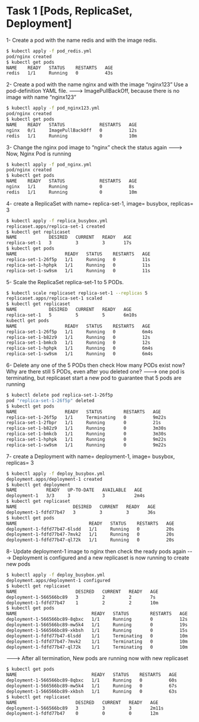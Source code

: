 # Task 1 [Pods, ReplicaSet, Deployment]
1- Create a pod with the name redis and with the image redis.
```bash
$ kubectl apply -f pod_redis.yml
pod/nginx created
$ kubectl get pods
NAME    READY   STATUS    RESTARTS   AGE
redis   1/1     Running   0          43s
```
2- Create a pod with the name nginx and with the image “nginx123” Use a pod-definition YAML file.
---> ImagePullBackOff, because there is no image with name “nginx123”
```bash
$ kubectl apply -f pod_nginx123.yml
pod/nginx created
$ kubectl get pods
NAME    READY   STATUS             RESTARTS   AGE
nginx   0/1     ImagePullBackOff   0          12s
redis   1/1     Running            0          10m
```
3- Change the nginx pod image to “nginx” check the status again
---> Now, Nginx Pod is running
```bash
$ kubectl apply -f pod_nginx.yml
pod/nginx created
$ kubectl get pods
NAME    READY   STATUS             RESTARTS   AGE
nginx   1/1     Running            0          8s
redis   1/1     Running            0          10m
```
4-  create a ReplicaSet with name= replica-set-1, image= busybox, replicas= 3
```bash
$ kubectl apply -f replica_busybox.yml
replicaset.apps/replica-set-1 created
$ kubectl get replicaset
NAME            DESIRED   CURRENT   READY   AGE
replica-set-1   3         3         3       17s
$ kubectl get pods
NAME                  READY   STATUS    RESTARTS   AGE
replica-set-1-26f5p   1/1     Running   0          11s
replica-set-1-hphpk   1/1     Running   0          11s
replica-set-1-sw9sm   1/1     Running   0          11s
```
5- Scale the ReplicaSet replica-set-1 to 5 PODs.
```bash
$ kubectl scale replicaset replica-set-1 --replicas 5
replicaset.apps/replica-set-1 scaled
$ kubectl get replicaset
NAME            DESIRED   CURRENT   READY   AGE
replica-set-1   5         5         5       6m10s
kubectl get pods
NAME                  READY   STATUS    RESTARTS   AGE
replica-set-1-26f5p   1/1     Running   0          6m4s
replica-set-1-b82z9   1/1     Running   0          12s
replica-set-1-bmkcb   1/1     Running   0          12s
replica-set-1-hphpk   1/1     Running   0          6m4s
replica-set-1-sw9sm   1/1     Running   0          6m4s
```
6- Delete any one of the 5 PODs then check How many PODs exist now? 
   Why are there still 5 PODs, even after you deleted one?
   ---> one pod is terminating, but replicaset start a new pod to guarantee that 5 pods are running
   ```bash
$ kubectl delete pod replica-set-1-26f5p
pod "replica-set-1-26f5p" deleted
$ kubectl get pods
NAME                  READY   STATUS        RESTARTS   AGE
replica-set-1-26f5p   1/1     Terminating   0          9m22s
replica-set-1-2fbpr   1/1     Running       0          21s
replica-set-1-b82z9   1/1     Running       0          3m30s
replica-set-1-bmkcb   1/1     Running       0          3m30s
replica-set-1-hphpk   1/1     Running       0          9m22s
replica-set-1-sw9sm   1/1     Running       0          9m22s
  ```
7- create a Deployment with name= deployment-1, image= busybox, replicas= 3
```bash
$ kubectl apply -f deploy_busybox.yml
deployment.apps/deployment-1 created
$ kubectl get deployment
NAME           READY   UP-TO-DATE   AVAILABLE   AGE
deployment-1   3/3     3            3           2m4s
$ kubectl get replicaset
NAME                     DESIRED   CURRENT   READY   AGE
deployment-1-fdfd77b47   3         3         3       36s
$ kubectl get pods
NAME                           READY   STATUS    RESTARTS   AGE
deployment-1-fdfd77b47-6lsdd   1/1     Running   0          20s
deployment-1-fdfd77b47-7mvk2   1/1     Running   0          20s
deployment-1-fdfd77b47-ql72k   1/1     Running   0          20s
```
8- Update deployment-1 image to nginx then check the ready pods again
---> Deployment is configured and a new replicaset is now running to create new pods
```bash
$ kubectl apply -f deploy_busybox.yml
deployment.apps/deployment-1 configured
$ kubectl get replicaset
NAME                      DESIRED   CURRENT   READY   AGE
deployment-1-566566bc89   3         2         2       7s
deployment-1-fdfd77b47    1         2         2       10m
$ kubectl get pods
NAME                            READY   STATUS        RESTARTS   AGE
deployment-1-566566bc89-8qbxc   1/1     Running       0          12s
deployment-1-566566bc89-mw5k4   1/1     Running       0          19s
deployment-1-566566bc89-xkbsh   1/1     Running       0          15s
deployment-1-fdfd77b47-6lsdd    1/1     Terminating   0          10m
deployment-1-fdfd77b47-7mvk2    1/1     Terminating   0          10m
deployment-1-fdfd77b47-ql72k    1/1     Terminating   0          10m

```
---> After all termination, New pods are running now with new replicaset
```bash
$ kubectl get pods
NAME                            READY   STATUS    RESTARTS   AGE
deployment-1-566566bc89-8qbxc   1/1     Running   0          60s
deployment-1-566566bc89-mw5k4   1/1     Running   0          67s
deployment-1-566566bc89-xkbsh   1/1     Running   0          63s
$ kubectl get replicaset
NAME                      DESIRED   CURRENT   READY   AGE
deployment-1-566566bc89   3         3         3       2m11s
deployment-1-fdfd77b47    0         0         0       12m
```


